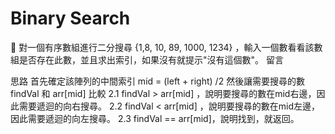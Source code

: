 # Binary Search
🍇 對一個有序數組進行二分搜尋 {1,8, 10, 89, 1000, 1234} ，輸入一個數看看該數組是否存在此數，並且求出索引，如果沒有就提示"沒有這個數"。
留言

思路
首先確定該陣列的中間索引 mid = (left + right) /2
然後讓需要搜尋的數 findVal 和 arr[mid] 比較
2.1 findVal > arr[mid] ，說明要搜尋的數在mid右邊，因此需要遞迴的向右搜尋。
2.2 findVal < arr[mid] ，說明要搜尋的數在mid左邊，因此需要遞迴的向左搜尋。
2.3 findVal == arr[mid]，說明找到，就返回。
